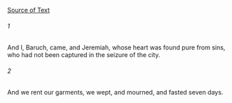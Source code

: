 [Source of Text](https://github.com/scrollmapper/bible_databases_deuterocanonical)

###### 1
And I, Baruch, came, and Jeremiah, whose heart was found pure from sins, who had not been captured in the seizure of the city.

###### 2
And we rent our garments, we wept, and mourned, and fasted seven days.